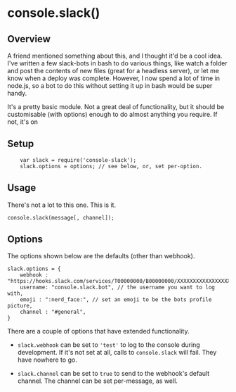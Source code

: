 # console.slack()

## Overview

A friend mentioned something about this, and I thought it'd be a cool idea.
I've written a few slack-bots in bash to do various things, like watch a folder and post the contents of new files
(great for a headless server), or let me know when a deploy was complete.
However, I now spend a lot of time in node.js, so a bot to do this without setting it up in bash would be super handy.

It's a pretty basic module.  Not a great deal of functionality, but it should be customisable (with options) enough to
do almost anything you require.  If not, it's on


## Setup

```
    var slack = require('console-slack');
    slack.options = options; // see below, or, set per-option.
```


## Usage

There's not a lot to this one.  This is it.

```
console.slack(message[, channel]);
```


## Options

The options shown below are the defaults (other than webhook).

```
slack.options = {
    webhook : "https://hooks.slack.com/services/T00000000/B00000000/XXXXXXXXXXXXXXXXXXXXXXXX",
    username: "console.slack.bot", // the username you want to log with,
    emoji : ":nerd_face:", // set an emoji to be the bots profile picture,
    channel : "#general", 
}
```

There are a couple of options that have extended functionality.

- `slack.webhook` can be set to `'test'` to log to the console during development.  If it's not set at all,
calls to `console.slack` will fail.  They have nowhere to go.

- `slack.channel` can be set to `true` to send to the webhook's default channel.
The channel can be set per-message, as well.